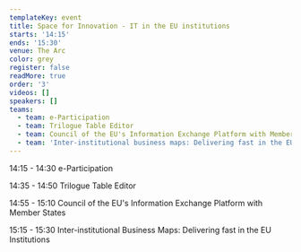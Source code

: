 ```yaml
---
templateKey: event
title: Space for Innovation - IT in the EU institutions
starts: '14:15'
ends: '15:30'
venue: The Arc
color: grey
register: false
readMore: true
order: '3'
videos: []
speakers: []
teams:
  - team: e-Participation
  - team: Trilogue Table Editor
  - team: Council of the EU's Information Exchange Platform with Member States
  - team: 'Inter-institutional business maps: Delivering fast in the EU Institutions '
---
```


14:15 - 14:30 e-Participation

14:35 - 14:50 Trilogue Table Editor

14:55 - 15:10 Council of the EU's Information Exchange Platform with Member States

15:15 - 15:30 Inter-institutional Business Maps: Delivering fast in the EU Institutions
